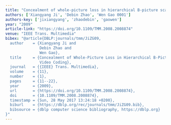 ```yaml
---
title: "Concealment of whole-picture loss in hierarchical B-picture scalable video coding"
authors: ['Xiangyang Ji', 'Debin Zhao', 'Wen Gao 0001']
authors-key: ['jixiangyang', 'zhaodebin', 'gaowen']
year: "2009"
article-link: "https://doi.org/10.1109/TMM.2008.2008874"
venue: "IEEE Trans. Multimedia"
bibex: "@article{DBLP:journals/tmm/JiZG09,
  author    = {Xiangyang Ji and
               Debin Zhao and
               Wen Gao},
  title     = {Concealment of Whole-Picture Loss in Hierarchical B-Picture Scalable
               Video Coding},
  journal   = {{IEEE} Trans. Multimedia},
  volume    = {11},
  number    = {1},
  pages     = {11--22},
  year      = {2009},
  url       = {https://doi.org/10.1109/TMM.2008.2008874},
  doi       = {10.1109/TMM.2008.2008874},
  timestamp = {Sun, 28 May 2017 13:24:18 +0200},
  biburl    = {https://dblp.org/rec/journals/tmm/JiZG09.bib},
  bibsource = {dblp computer science bibliography, https://dblp.org}
}"
---
```

